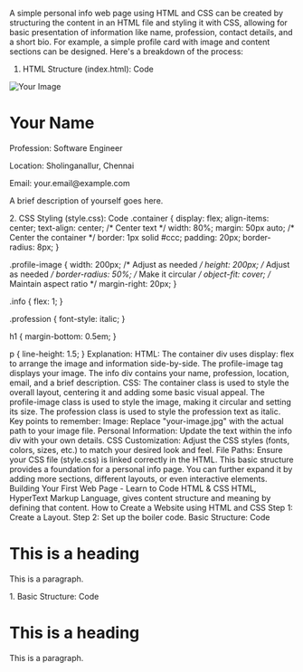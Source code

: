 A simple personal info web page using HTML and CSS can be created by structuring the content in an HTML file and styling it with CSS, allowing for basic presentation of information like name, profession, contact details, and a short bio. For example, a simple profile card with image and content sections can be designed. 
Here's a breakdown of the process:
1. HTML Structure (index.html):
Code
<!DOCTYPE html>
<html>
<head>
<title>Personal Info</title>
<link rel="stylesheet" href="style.css">
</head>
<body>
<div class="container">
  <img src="your-image.jpg" alt="Your Image" class="profile-image">
 <div class="info">
    <h1>Your Name</h1>
    <p class="profession">Profession: Software Engineer</p>
    <p>Location: Sholinganallur, Chennai</p>
    <p>Email: your.email@example.com</p>
    <p>A brief description of yourself goes here.</p>
     <!-- Add social media links if desired -->
  </div>
</div>
</body>
</html>
2. CSS Styling (style.css):
Code
.container {
  display: flex;
  align-items: center;
  text-align: center; /* Center text */
  width: 80%;
  margin: 50px auto; /* Center the container */
  border: 1px solid #ccc;
  padding: 20px;
  border-radius: 8px;
}

.profile-image {
  width: 200px; /* Adjust as needed */
  height: 200px; /* Adjust as needed */
  border-radius: 50%; /* Make it circular */
  object-fit: cover; /* Maintain aspect ratio */
  margin-right: 20px;
}

.info {
  flex: 1;
}

.profession {
  font-style: italic;
}

h1 {
  margin-bottom: 0.5em;
}

p {
  line-height: 1.5;
}
Explanation:
HTML:
The container div uses display: flex to arrange the image and information side-by-side.
The profile-image tag displays your image.
The info div contains your name, profession, location, email, and a brief description.
CSS:
The container class is used to style the overall layout, centering it and adding some basic visual appeal.
The profile-image class is used to style the image, making it circular and setting its size.
The profession class is used to style the profession text as italic. 
Key points to remember:
Image: Replace "your-image.jpg" with the actual path to your image file.
Personal Information: Update the text within the info div with your own details.
CSS Customization: Adjust the CSS styles (fonts, colors, sizes, etc.) to match your desired look and feel.
File Paths: Ensure your CSS file (style.css) is linked correctly in the HTML. 
This basic structure provides a foundation for a personal info page. You can further expand it by adding more sections, different layouts, or even interactive elements. 
Building Your First Web Page - Learn to Code HTML & CSS
HTML, HyperText Markup Language, gives content structure and meaning by defining that content. 
How to Create a Website using HTML and CSS
Step 1: Create a Layout.
Step 2: Set up the boiler code.
    Basic Structure:
Code
<!DOCTYPE html>
<html>
  <head>
    <title>Page Title</title>
  </head>
  <body>
    <h1>This is a heading</h1>
    <p>This is a paragraph.</p>
  </body>
</html>1. Basic Structure:
Code

<!DOCTYPE html>
<html>
  <head>
    <title>Page Title</title>
  </head>
  <body>
    <h1>This is a heading</h1>
    <p>This is a paragraph.</p>
  </body>
</html>




